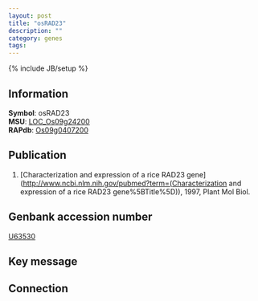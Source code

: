 ```yaml
---
layout: post
title: "osRAD23"
description: ""
category: genes
tags: 
---
```

{% include JB/setup %}

## Information
__Symbol__: osRAD23  
__MSU__: [LOC_Os09g24200](http://rice.plantbiology.msu.edu/cgi-bin/ORF_infopage.cgi?orf=LOC_Os09g24200)  
__RAPdb__: [Os09g0407200](http://rapdb.dna.affrc.go.jp/viewer/gbrowse_details/irgsp1?name=Os09g0407200)  

## Publication
1. [Characterization and expression of a rice RAD23 gene](http://www.ncbi.nlm.nih.gov/pubmed?term=(Characterization and expression of a rice RAD23 gene%5BTitle%5D)), 1997, Plant Mol Biol.

## Genbank accession number
[U63530](http://www.ncbi.nlm.nih.gov/nuccore/U63530)

## Key message

## Connection


